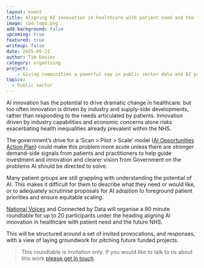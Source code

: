 ```yaml
---
layout: event
title: Aligning AI innovation in healthcare with patient need and the future NHS - roundtable
image: cbd-logo.png
add-background: false
upcoming: true
featured: true
writeup: false
date: 2025-05-22
author: Tim Davies
category: organising
project: 
    - Giving communities a powerful say in public sector data and AI projects
topics:
  - Public sector
---
```


AI innovation has the potential to drive dramatic change in healthcare: but too often innovation is driven by industry and supply-side developments, rather than responding to the needs articulated by patients. Innovation driven by industry capabilities and economic concerns alone risks exacerbating health inequalities already prevalent within the NHS. 

<!--more-->

The government’s drive for a ‘Scan > Pilot > Scale’ model ([AI Opportunities Action Plan](https://www.gov.uk/government/publications/ai-opportunities-action-plan/ai-opportunities-action-plan)) could make this problem more acute  unless there are stronger demand-side signals from patients and practitioners to help guide investment and innovation and clearer vision from Government on the problems AI should be directed to solve.

Many patient groups are still grappling with understanding the potential of AI. This makes it difficult for them to describe what they need or would like, or to adequately scrutinise proposals for AI adoption to foreground patient priorities and ensure equitable scaling. 

[National Voices](https://www.nationalvoices.org.uk/) and Connected by Data will organise a 90 minute roundtable for up to 20 participants under the heading aligning AI innovation in healthcare with patient need and the future NHS.

This will be structured around a set of invited provocations, and responses, with a view of laying groundwork for pitching future funded projects.

> This roundtable is invitation only. If you would like to talk to us about this work [please get in touch](mailto:tim@connectedbydata.org).